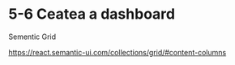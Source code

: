 # 5-6 Ceatea a dashboard 

Sementic Grid

https://react.semantic-ui.com/collections/grid/#content-columns